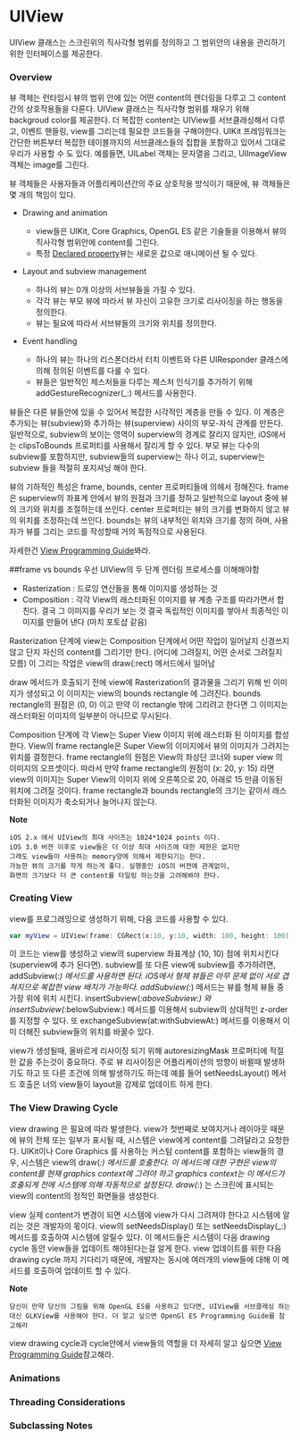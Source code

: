 # UIView

UIView 클래스는 스크린위의 직사각형 범위를 정의하고 그 범위안의 내용을 관리하기 위한 인터페이스를 제공한다.

### Overview

뷰 객체는 런타임시 뷰의 범위 안에 있는 어떤 content의 렌더링을 다루고 그 content간의 상호작용들을 다룬다.
UIView 클래스는 직사각형 범위를 채우기 위해 backgroud color를 제공한다. 더 복잡한 content는 UIView를 서브클래싱해서 다루고, 이벤트 핸들링, view를 그리는데 필요한 코드들을 구해야한다. UIKit 프레임워크는 간단한 버튼부터 복잡한 테이블까지의 서브클래스들의 집합을 포함하고 있어서 그대로 우리가 사용할 수 도 있다. 예를들면, UILabel 객체는 문자열을 그리고, UIImageView 객체는 image를 그린다.

뷰 객체들은 사용자들과 어플리케이션간의 주요 상호작용 방식이기 때문에, 뷰 객체들은 몇 개의 책임이 있다.

* Drawing and animation
  * view들은 UIKit, Core Graphics, OpenGL ES 같은 기술들을 이용해서 뷰의 직사각형 범위안에 content를 그린다.
  *  특정 [Declared property](https://developer.apple.com/library/content/documentation/General/Conceptual/DevPedia-CocoaCore/DeclaredProperty.html)뷰는 새로운 값으로 애니메이션 될 수 있다.

* Layout and subview management
  * 하나의 뷰는 0개 이상의 서브뷰들을 가질 수 있다.
  * 각각 뷰는 부모 뷰에 따라서 뷰 자신이 고유한 크기로 리사이징을 하는 행동을 정의한다.
  * 뷰는 필요에 따라서 서브뷰들의 크기와 위치를 정의한다.

* Event handling
  * 하나의 뷰는 하나의 리스폰더라서 터치 이벤트와 다른 UIResponder 클래스에 의해 정의된 이벤트를 다룰 수 있다.
  * 뷰들은 일반적인 제스처들을 다루는 제스처 인식기를 추가하기 위해 addGestureRecognizer(_:) 메서드를 사용한다.

뷰들은 다른 뷰들안에 있을 수 있어서 복잡한 시각적인 계층을 만들 수 있다. 이 계층은 추가되는 뷰(subview)와 추가하는 뷰(superview) 사이의 부모-자식 관계를 만든다.
일반적으로, subview의 보이는 영역이 superview의 경계로 잘리지 않지만, iOS에서는 clipsToBounds 프로퍼티를 사용해서 잘리게 할 수 있다. 부모 뷰는 다수의 subview를 포함하지만, subview들의 superview는 하나 이고, superview는 subview 들을 적절히 포지셔닝 해야 한다.

뷰의 기하적인 특성은 frame, bounds, center 프로퍼티들에 의헤서 정해진다. frame은 superview의 좌표계 안에서 뷰의 원점과 크기를 정하고 일반적으로 layout 중에 뷰의 크기와 위치를 조절하는데 쓰인다. center 프로퍼티는 뷰의 크기를 변화하지 않고 뷰의 위치를 조정하는데 쓰인다. bounds는 뷰의 내부적인 위치와 크기를 정의 하며, 사용자가 뷰를 그리는 코드를 작성할때 거의 독점적으로 사용된다.


자세한건 [View Programming Guide]( https://developer.apple.com/library/content/documentation/WindowsViews/Conceptual/ViewPG_iPhoneOS/Introduction/Introduction.html)봐라.


##frame vs bounds
우선 UIView의 두 단계 렌더링 프로세스를 이해해야함
* Rasterization : 드로잉 연산들을 통해 이미지를 생성하는 것
* Composition : 각각 View의 래스터화된 이미지를 뷰 계층 구조를 따라가면서 합친다. 결국 그 이미지를 우리가 보는 것
결국 독립적인 이미지를 쌓아서 최종적인 이미지를 만들어 낸다 (마치 포토샵 같음)

Rasterization 단계에 view는 Composition 단계에서 어떤 작업이 일어날지 신경쓰지 않고 단지 자신의 content를 그리기만 한다. (어디에 그려질지, 어떤 순서로 그려질지 모름) 이 그리는 작업은 view의 draw(:rect) 메서드에서 일어남

draw 메서드가 호출되기 전에 view에 Rasterization의 결과물을 그리기 위해 빈 이미지가 생성되고 이 이미지는 view의 bounds rectangle 에 그려진다. bounds rectangle의 원점은 (0, 0) 이고 만약 이 rectangle 밖에 그리려고 한다면 그 이미지는 래스터화된 이미지의 일부분이 아니므로 무시된다.

Composition 단계에 각 View는 Super View 이미지 위에 래스터화 된 이미지를 합성한다. View의 frame rectangle은 Super View의 이미지에서 뷰의 이미지가 그려지는 위치를 결정한다. frame rectangle의 원점은 View의 좌상단 코너와 super view 의 이미지의 오프셋이다. 따라서 만약 frame rectangle의 원점이 (x: 20, y: 15) 라면 view의 이미지는 Super View의 이미지 위에 오른쪽으로 20, 아래로 15 만큼 이동된 위치에 그려질 것이다. frame rectangle과 bounds rectangle의 크기는 같아서 래스터화된 이미지가 축소되거나 늘어나지 않는다.

__Note__
```
iOS 2.x 에서 UIView의 최대 사이즈는 1024*1024 points 이다.
iOS 3.0 버젼 이후로 view들은 더 이상 최대 사이즈에 대한 제한은 없지만
그래도 view들이 사용하는 memory양에 의해서 제한되기는 한다.
가능한 뷰의 크기를 작게 하는게 좋다. 실행중인 iOS의 버젼에 관계없이,
화면의 크기보다 더 큰 content를 타일링 하는것을 고려해봐야 한다.
```

### Creating View

view를 프로그래밍으로 생성하기 위해, 다음 코드를 사용할 수 있다.
```swift
var myView = UIView(frame: CGRect(x:10, y:10, width: 100, height: 100))
```

이 코드는 view를 생성하고 view의 superview 좌표계상 (10, 10) 점에 위치시킨다(superview에 추가 된다면). subview를 또 다른 view에 subview를 추가하려면, addSubview(_:) 메서드를 사용하면 된다.
iOS에서 형제 뷰들은 아무 문제 없이 서로 겹쳐지므로 복잡한 view 배치가 가능하다. addSubview(_:) 메서드는 뷰를 형제 뷰들 중 가장 위에 위치 시킨다. insertSubview(_:aboveSubview:) 와 insertSubview(_:belowSubview:) 메서드를 이용해서 subview의 상대적인 z-order를 지정할 수 있다. 또 exchangeSubview(at:withSubviewAt:) 메서드를 이용해서 이미 더해진 subview들의 위치를 바꿀수 있다.

view가 생성될때, 올바르게 리사이징 되기 위해 autoresizingMask 프로퍼티에 적절한 값을 주는것이 중요하다. 주로 뷰 리사이징은 어플리케이션의 방향이 바뀔때 발생하기도 하고 또 다른 조건에 의해 발생하기도 하는데 예를 들어 setNeedsLayout() 메서드 호출은 너의 view들이 layout을 강제로 업데이트 하게 한다.

### The View Drawing Cycle

view drawing 은 필요에 따라 발생한다. view가 첫번째로 보여지거나 레이아웃 때문에 뷰의 전체 또는 일부가 표시될 때, 시스템은 view에게 content를 그려달라고 요청한다. UIKit이나 Core Graphics 를 사용하는 커스텀 content를 포함하는 view들의 경우, 시스템은 view의 draw(_:) 메서드를 호출한다. 이 메서드에 대한 구현은 view의 content를 현재 graphics context에 그려야 하고 graphics context는 이 메서드가 호출되게 전에 시스템에 의해 자동적으로 설정된다. draw(_:) 는 스크린에 표시되는 view의 content의 정적인 화면들을 생성한다.

view 실제 content가 변경이 되면 시스템에 view가 다시 그려져야 한다고 시스템에 알리는 것은 개발자의 몫이다. view의 setNeedsDisplay() 또는 setNeedsDisplay(_:) 메서드를 호출하여 시스템에 알릴수 있다. 이 메서드들은 시스템이 다음 drawing cycle 동안 view들을 업데이트 해야된다는걸 알게 한다. view 업데이트를 위한 다음 drawing cycle 까지 기다리기 때문에, 개발자는 동시에 여러개의 view들에 대해 이 메서드를 호출하여 업데이트 할 수 있다.

__Note__
```
당신이 만약 당신의 그림을 위해 OpenGL ES를 사용하고 있다면, UIView를 서브클래싱 하는 대신 GLKView를 사용해야 한다. 더 알고 싶으면 OpenGl ES Programming Guide를 참고해라
```
view drawing cycle과 cycle안에서 view들의 역할을 더 자세히 알고 싶으면 [View Programming Guide]( https://developer.apple.com/library/content/documentation/WindowsViews/Conceptual/ViewPG_iPhoneOS/Introduction/Introduction.html)참고해라.

### Animations

### Threading Considerations

### Subclassing Notes
